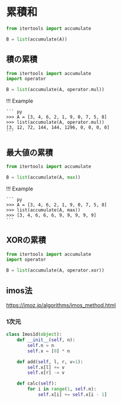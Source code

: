 # 累積和

``` py
from itertools import accumulate

B = list(accumulate(A))
```

## 積の累積

``` py
from itertools import accumulate
import operator

B = list(accumulate(A, operator.mul))
```

!!! Example

    ``` py
    >>> A = [3, 4, 6, 2, 1, 9, 0, 7, 5, 8]
    >>> list(accumulate(A, operator.mul))
    [3, 12, 72, 144, 144, 1296, 0, 0, 0, 0]
    ```

## 最大値の累積

``` py
from itertools import accumulate

B = list(accumulate(A, max))
```

!!! Example

    ``` py
    >>> A = [3, 4, 6, 2, 1, 9, 0, 7, 5, 8]
    >>> list(accumulate(A, max))
    >>> [3, 4, 6, 6, 6, 9, 9, 9, 9, 9]
    ```

## XORの累積

``` py
from itertools import accumulate
import operator

B = list(accumulate(A, operator.xor))
```

## imos法

<https://imoz.jp/algorithms/imos_method.html>

### 1次元

```py
class Imos1d(object):
    def __init__(self, n):
        self.n = n
        self.x = [0] * n

    def add(self, l, r, v=1):
        self.x[l] += v
        self.x[r] -= v

    def calc(self):
        for i in range(1, self.n):
            self.x[i] += self.x[i - 1]
```
